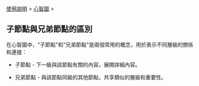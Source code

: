[使用說明](/dragonnest/drawnote/manual/zh-tw) > [心智圖](/dragonnest/drawnote/manual/zh-tw/mind_mapping) >

子節點與兄弟節點的區別
---

在心智圖中，"子節點"和"兄弟節點"是兩個常用的概念，用於表示不同層級的關係和連接：

- 子節點 - 下一級與該節點有關的內容，展開詳細內容。

- 兄弟節點 - 與該節點同級的其他節點，共享類似的層級和重要性。